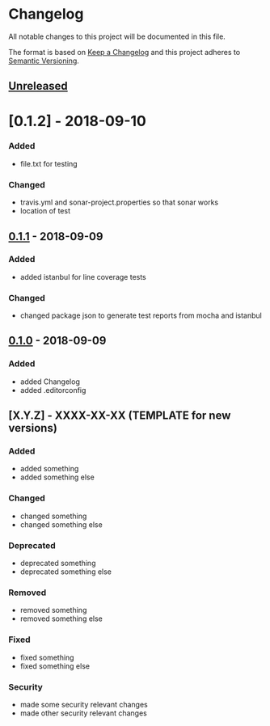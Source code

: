 # Changelog

All notable changes to this project will be documented in this file.

The format is based on [Keep a Changelog](http://keepachangelog.com/en/1.0.0/)
and this project adheres to [Semantic Versioning](http://semver.org/spec/v2.0.0.html).

## [Unreleased]

# [0.1.2] - 2018-09-10

### Added

- file.txt for testing

### Changed

- travis.yml and sonar-project.properties so that sonar works
- location of test 

## [0.1.1] - 2018-09-09

### Added

- added istanbul for line coverage tests

### Changed

- changed package json to generate test reports from mocha and istanbul

## [0.1.0] - 2018-09-09

### Added

- added Changelog
- added .editorconfig

## [X.Y.Z] - XXXX-XX-XX (TEMPLATE for new versions)

### Added

- added something
- added something else

### Changed

- changed something
- changed something else

### Deprecated

- deprecated something
- deprecated something else

### Removed

- removed something
- removed something else

### Fixed

- fixed something
- fixed something else

### Security

- made some security relevant changes
- made other security relevant changes

[unreleased]: https://github.com/cryptoexamples/java-crypto-examples/compare/v0.4.1...HEAD
[0.4.1]: https://github.com/cryptoexamples/java-crypto-examples/compare/v0.4.0...v0.4.1
[0.4.0]: https://github.com/cryptoexamples/java-crypto-examples/compare/v0.3.0...v0.4.0
[0.3.0]: https://github.com/cryptoexamples/java-crypto-examples/compare/v0.2.0...v0.3.0
[0.2.0]: https://github.com/cryptoexamples/java-crypto-examples/compare/v0.1.1...v0.2.0
[0.1.1]: https://github.com/cryptoexamples/java-crypto-examples/compare/v0.1.0...v0.1.1
[0.1.0]: https://github.com/cryptoexamples/java-crypto-examples/releases/tag/v0.1.0
